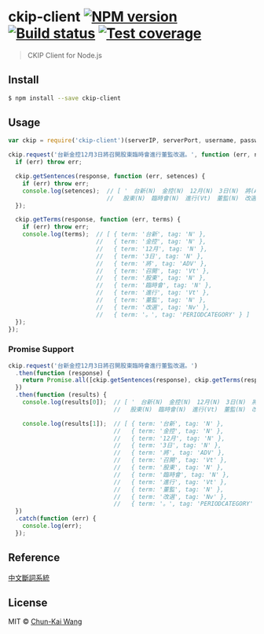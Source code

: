 # ckip-client [![NPM version][npm-image]][npm-url] [![Build status][travis-image]][travis-url] [![Test coverage][codecov-image]][codecov-url]

> CKIP Client for Node.js

## Install

```sh
$ npm install --save ckip-client
```

## Usage

```js
var ckip = require('ckip-client')(serverIP, serverPort, username, password);

ckip.request('台新金控12月3日將召開股東臨時會進行董監改選。', function (err, response) {
  if (err) throw err;

  ckip.getSentences(response, function (err, setences) {
    if (err) throw err;
    console.log(setences);  // [ '　台新(N)　金控(N)　12月(N)　3日(N)　將(ADV)　召開(Vt)
                            // 　股東(N)　臨時會(N)　進行(Vt)　董監(N)　改選(Nv)　。(PERIODCATEGORY)' ]
  });

  ckip.getTerms(response, function (err, terms) {
    if (err) throw err;
    console.log(terms);  // [ { term: '台新', tag: 'N' },
                         //   { term: '金控', tag: 'N' },
                         //   { term: '12月', tag: 'N' },
                         //   { term: '3日', tag: 'N' },
                         //   { term: '將', tag: 'ADV' },
                         //   { term: '召開', tag: 'Vt' },
                         //   { term: '股東', tag: 'N' },
                         //   { term: '臨時會', tag: 'N' },
                         //   { term: '進行', tag: 'Vt' },
                         //   { term: '董監', tag: 'N' },
                         //   { term: '改選', tag: 'Nv' },
                         //   { term: '。', tag: 'PERIODCATEGORY' } ]
  });
});
```

### Promise Support

```js
ckip.request('台新金控12月3日將召開股東臨時會進行董監改選。')
  .then(function (response) {
    return Promise.all([ckip.getSentences(response), ckip.getTerms(response)]);
  })
  .then(function (results) {
    console.log(results[0]);  // [ '　台新(N)　金控(N)　12月(N)　3日(N)　將(ADV)　召開(Vt)
                              // 　股東(N)　臨時會(N)　進行(Vt)　董監(N)　改選(Nv)　。(PERIODCATEGORY)' ]

    console.log(results[1]);  // [ { term: '台新', tag: 'N' },
                              //   { term: '金控', tag: 'N' },
                              //   { term: '12月', tag: 'N' },
                              //   { term: '3日', tag: 'N' },
                              //   { term: '將', tag: 'ADV' },
                              //   { term: '召開', tag: 'Vt' },
                              //   { term: '股東', tag: 'N' },
                              //   { term: '臨時會', tag: 'N' },
                              //   { term: '進行', tag: 'Vt' },
                              //   { term: '董監', tag: 'N' },
                              //   { term: '改選', tag: 'Nv' },
                              //   { term: '。', tag: 'PERIODCATEGORY' } ]
  })
  .catch(function (err) {
    console.log(err);
  });
```

## Reference

[中文斷詞系統](http://ckipsvr.iis.sinica.edu.tw)

## License

MIT © [Chun-Kai Wang]()

[npm-image]: https://img.shields.io/npm/v/ckip-client.svg
[npm-url]: https://npmjs.org/package/ckip-client
[travis-image]: https://travis-ci.org/chunkai1312/ckip-client.svg?branch=master
[travis-url]: https://travis-ci.org/chunkai1312/ckip-client
[codecov-image]: https://codecov.io/gh/chunkai1312/ckip-client/branch/master/graph/badge.svg
[codecov-url]: https://codecov.io/gh/chunkai1312/ckip-client

